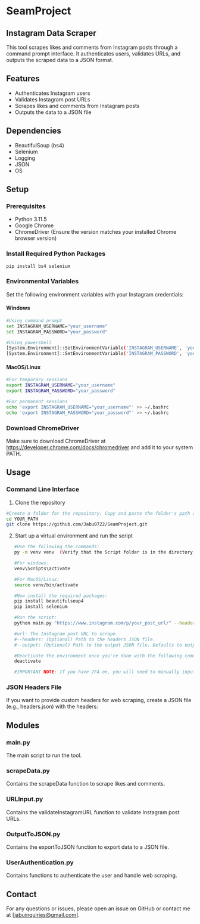 # SeamProject

## Instagram Data Scraper

This tool scrapes likes and comments from Instagram posts through a command prompt interface. It authenticates users, validates URLs, and outputs the scraped data to a JSON format. 

## Features
- Authenticates Instagram users
- Validates Instagram post URLs
- Scrapes likes and comments from Instagram posts
- Outputs the data to a JSON file

## Dependencies
- BeautifulSoup (bs4)
- Selenium
- Logging
- JSON
- OS

## Setup

### Prerequisites
- Python 3.11.5
- Google Chrome
- ChromeDriver (Ensure the version matches your installed Chrome browser version)

### Install Required Python Packages

```sh
pip install bs4 selenium
```

### Environmental Variables

Set the following environment variables with your Instagram credentials:

#### Windows
```sh
#Using command prompt
set INSTAGRAM_USERNAME="your_username"
set INSTAGRAM_PASSWORD="your_password"

#Using powershell
[System.Environment]::SetEnvironmentVariable('INSTAGRAM_USERNAME', 'your_username', 'User')
[System.Environment]::SetEnvironmentVariable('INSTAGRAM_PASSWORD', 'your_password', 'User')
```

#### MacOS/Linux
```sh
#For temporary sessions
export INSTAGRAM_USERNAME="your_username"
export INSTAGRAM_PASSWORD="your_password"

#For permanent sessions
echo 'export INSTAGRAM_USERNAME="your_username"' >> ~/.bashrc
echo 'export INSTAGRAM_PASSWORD="your_password"' >> ~/.bashrc
```

### Download ChromeDriver

Make sure to download ChromeDriver at https://developer.chrome.com/docs/chromedriver and add it to your system PATH.

## Usage
### Command Line Interface
1. Clone the repository
```sh
#Create a folder for the repository. Copy and paste the folder's path and then use the following commands:
cd YOUR_PATH
git clone https://github.com/Jabu0722/SeamProject.git
```
2. Start up a virtual environment and run the script
```sh
   #Use the following the commands:
   py -m venv venv  (Verify that the Script folder is in the directory after the installation is done)

   #For windows:
   venv\Scripts\activate

   #For MacOS/Linux:
   source venv/bin/activate

   #Now install the required packages:
   pip install beautifulsoup4
   pip install selenium

   #Run the script:
   python main.py "https://www.instagram.com/p/your_post_url/" --headers "path/to/headers.json" --output "path/to/output.json"

   #url: The Instagram post URL to scrape.
   #--headers: (Optional) Path to the headers JSON file.
   #--output: (Optional) Path to the output JSON file. Defaults to output.json if not provided.

   #Deactivate the environment once you're done with the following command:
   deactivate

   #IMPORTANT NOTE: If you have 2FA on, you will need to manually input your credentials and then press enter in the command line when done
 ```  
### JSON Headers File
If you want to provide custom headers for web scraping, create a JSON file (e.g., headers.json) with the headers:

## Modules

### main.py
The main script to run the tool.

### scrapeData.py
Contains the scrapeData function to scrape likes and comments.

### URLInput.py
Contains the validateInstagramURL function to validate Instagram post URLs.

### OutputToJSON.py
Contains the exportToJSON function to export data to a JSON file.

### UserAuthentication.py
Contains functions to authenticate the user and handle web scraping.

## Contact

For any questions or issues, please open an issue on GitHub or contact me at [jabuinquiries@gmail.com].





   











